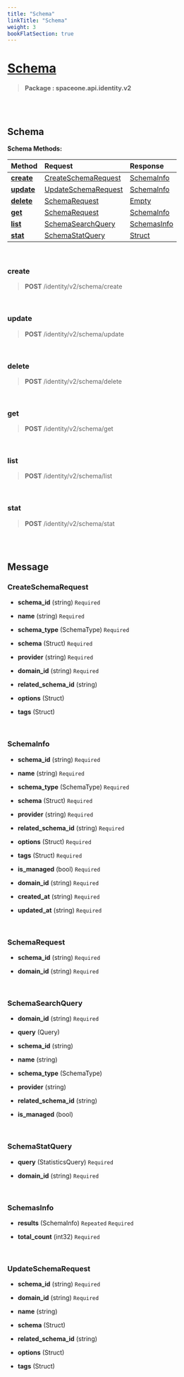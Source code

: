 ```yaml
---
title: "Schema"
linkTitle: "Schema"
weight: 3
bookFlatSection: true
---
```

# [Schema](#Schema)



>  **Package : spaceone.api.identity.v2**

<br>
<br>

## Schema





**Schema Methods:**


| Method | Request | Response |
| :----- | :-------- | :-------- |
| [**create**](./Schema#create) | [CreateSchemaRequest](Schema#createschemarequest) | [SchemaInfo](Schema#schemainfo) |
| [**update**](./Schema#update) | [UpdateSchemaRequest](Schema#updateschemarequest) | [SchemaInfo](Schema#schemainfo) |
| [**delete**](./Schema#delete) | [SchemaRequest](Schema#schemarequest) | [Empty](Schema#empty) |
| [**get**](./Schema#get) | [SchemaRequest](Schema#schemarequest) | [SchemaInfo](Schema#schemainfo) |
| [**list**](./Schema#list) | [SchemaSearchQuery](Schema#schemasearchquery) | [SchemasInfo](Schema#schemasinfo) |
| [**stat**](./Schema#stat) | [SchemaStatQuery](Schema#schemastatquery) | [Struct](Schema#struct) |



    
<br>

### create





> **POST** /identity/v2/schema/create
>






    
<br>

### update





> **POST** /identity/v2/schema/update
>






    
<br>

### delete





> **POST** /identity/v2/schema/delete
>






    
<br>

### get





> **POST** /identity/v2/schema/get
>






    
<br>

### list





> **POST** /identity/v2/schema/list
>






    
<br>

### stat





> **POST** /identity/v2/schema/stat
>






    


<br>
<br>

## Message



### CreateSchemaRequest
* **schema_id** (string)   `Required` 

    
* **name** (string)   `Required` 

    
* **schema_type** (SchemaType)   `Required` 

    
* **schema** (Struct)   `Required` 

    
* **provider** (string)   `Required` 

    
* **domain_id** (string)   `Required` 

    
* **related_schema_id** (string)  

    
* **options** (Struct)  

    
* **tags** (Struct)  

    <br>

### SchemaInfo
* **schema_id** (string)   `Required` 

    
* **name** (string)   `Required` 

    
* **schema_type** (SchemaType)   `Required` 

    
* **schema** (Struct)   `Required` 

    
* **provider** (string)   `Required` 

    
* **related_schema_id** (string)   `Required` 

    
* **options** (Struct)   `Required` 

    
* **tags** (Struct)   `Required` 

    
* **is_managed** (bool)   `Required` 

    
* **domain_id** (string)   `Required` 

    
* **created_at** (string)   `Required` 

    
* **updated_at** (string)   `Required` 

    <br>

### SchemaRequest
* **schema_id** (string)   `Required` 

    
* **domain_id** (string)   `Required` 

    <br>

### SchemaSearchQuery
* **domain_id** (string)   `Required` 

    
* **query** (Query)  

    
* **schema_id** (string)  

    
* **name** (string)  

    
* **schema_type** (SchemaType)  

    
* **provider** (string)  

    
* **related_schema_id** (string)  

    
* **is_managed** (bool)  

    <br>

### SchemaStatQuery
* **query** (StatisticsQuery)   `Required` 

    
* **domain_id** (string)   `Required` 

    <br>

### SchemasInfo
* **results** (SchemaInfo)  `Repeated`    `Required` 

    
* **total_count** (int32)   `Required` 

    <br>

### UpdateSchemaRequest
* **schema_id** (string)   `Required` 

    
* **domain_id** (string)   `Required` 

    
* **name** (string)  

    
* **schema** (Struct)  

    
* **related_schema_id** (string)  

    
* **options** (Struct)  

    
* **tags** (Struct)  

    <br>
